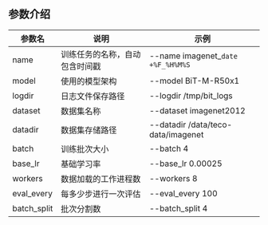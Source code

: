 ## 参数介绍

参数名 | 说明 | 示例
-------|------|------
name | 训练任务的名称，自动包含时间戳 | --name imagenet_`date +%F_%H%M%S`
model | 使用的模型架构 | --model BiT-M-R50x1
logdir | 日志文件保存路径 | --logdir /tmp/bit_logs
dataset | 数据集名称 | --dataset imagenet2012
datadir | 数据集存储路径 | --datadir /data/teco-data/imagenet
batch | 训练批次大小 | --batch 4
base_lr | 基础学习率 | --base_lr 0.00025
workers | 数据加载的工作进程数 | --workers 8
eval_every | 每多少步进行一次评估 | --eval_every 100
batch_split | 批次分割数 | --batch_split 4